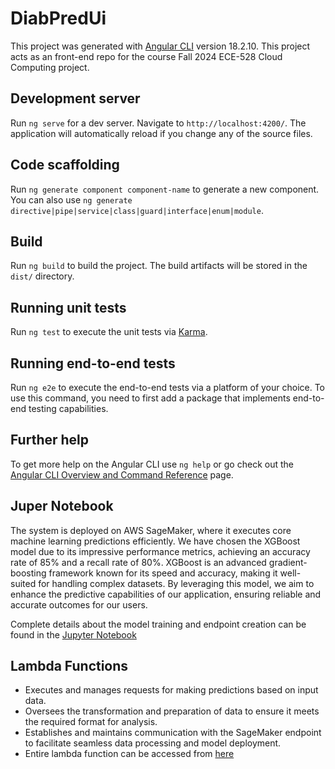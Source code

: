 # DiabPredUi

This project was generated with [Angular CLI](https://github.com/angular/angular-cli) version 18.2.10.
This project acts as an front-end repo for the course Fall 2024 ECE-528 Cloud Computing project.

## Development server

Run `ng serve` for a dev server. Navigate to `http://localhost:4200/`. The application will automatically reload if you change any of the source files.

## Code scaffolding

Run `ng generate component component-name` to generate a new component. You can also use `ng generate directive|pipe|service|class|guard|interface|enum|module`.

## Build

Run `ng build` to build the project. The build artifacts will be stored in the `dist/` directory.

## Running unit tests

Run `ng test` to execute the unit tests via [Karma](https://karma-runner.github.io).

## Running end-to-end tests

Run `ng e2e` to execute the end-to-end tests via a platform of your choice. To use this command, you need to first add a package that implements end-to-end testing capabilities.

## Further help

To get more help on the Angular CLI use `ng help` or go check out the [Angular CLI Overview and Command Reference](https://angular.dev/tools/cli) page.


## Juper Notebook
The system is deployed on AWS SageMaker, where it executes core machine learning predictions efficiently. We have chosen the XGBoost model due to its impressive performance metrics, achieving an accuracy rate of 85% and a recall rate of 80%. XGBoost is an advanced gradient-boosting framework known for its speed and accuracy, making it well-suited for handling complex datasets. By leveraging this model, we aim to enhance the predictive capabilities of our application, ensuring reliable and accurate outcomes for our users.

Complete details about the model training and endpoint creation can be found in the [Jupyter Notebook][02]

## Lambda Functions
- Executes and manages requests for making predictions based on input data.  
- Oversees the transformation and preparation of data to ensure it meets the required format for analysis.  
- Establishes and maintains communication with the SageMaker endpoint to facilitate seamless data processing and model deployment.
- Entire lambda function can be accessed from [here][01]


[01]: ./ext_files/invoke-api-diabetics-prediction-model.py
[02]: ./ext_files/Diabetes_prediction.ipynb